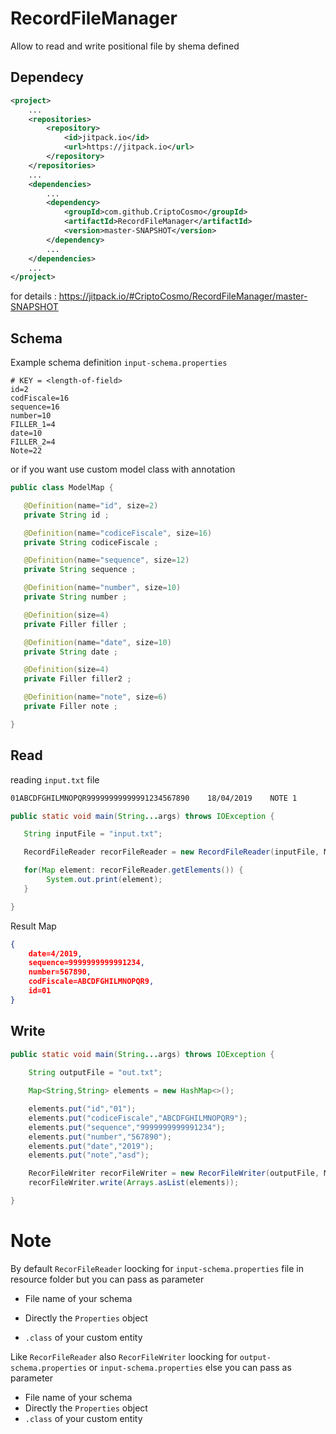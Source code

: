 # RecordFileManager
Allow to read and write positional file by shema defined 

## Dependecy

```xml
<project>
    ...
    <repositories>
        <repository>
            <id>jitpack.io</id>
            <url>https://jitpack.io</url>
        </repository>
    </repositories>
    ...
    <dependencies>
        ...
        <dependency>
            <groupId>com.github.CriptoCosmo</groupId>
            <artifactId>RecordFileManager</artifactId>
            <version>master-SNAPSHOT</version>
        </dependency>
        ...
    </dependencies>
    ...
</project>
```

for details : https://jitpack.io/#CriptoCosmo/RecordFileManager/master-SNAPSHOT

## Schema 

Example schema definition `input-schema.properties`

```properties
# KEY = <length-of-field>
id=2
codFiscale=16
sequence=16
number=10
FILLER_1=4
date=10
FILLER_2=4
Note=22
```

or if you want use custom model class with annotation

```java
public class ModelMap {

   @Definition(name="id", size=2)
   private String id ;

   @Definition(name="codiceFiscale", size=16)
   private String codiceFiscale ;

   @Definition(name="sequence", size=12)
   private String sequence ;

   @Definition(name="number", size=10)
   private String number ;

   @Definition(size=4)
   private Filler filler ;

   @Definition(name="date", size=10)
   private String date ;

   @Definition(size=4)
   private Filler filler2 ;

   @Definition(name="note", size=6)
   private Filler note ;

}
```

## Read

reading  `input.txt` file

```txt
01ABCDFGHILMNOPQR99999999999991234567890    18/04/2019    NOTE 1
```

```java
public static void main(String...args) throws IOException {

   String inputFile = "input.txt";

   RecordFileReader recorFileReader = new RecordFileReader(inputFile, ModelMap.class);

   for(Map element: recorFileReader.getElements()) {
		System.out.print(element);
   }

}
```
Result Map

```json
{
	date=4/2019, 
	sequence=9999999999991234, 
	number=567890, 
	codFiscale=ABCDFGHILMNOPQR9, 
	id=01
}
```

## Write

```java
public static void main(String...args) throws IOException {
  
    String outputFile = "out.txt";

    Map<String,String> elements = new HashMap<>();

    elements.put("id","01");
    elements.put("codiceFiscale","ABCDFGHILMNOPQR9");
    elements.put("sequence","9999999999991234");
    elements.put("number","567890");
    elements.put("date","2019");
    elements.put("note","asd");

    RecorFileWriter recorFileWriter = new RecorFileWriter(outputFile, ModelMap.class);
    recorFileWriter.write(Arrays.asList(elements));

}
```



# Note

By default  `RecorFileReader` loocking for `input-schema.properties` file in resource folder but you can pass as parameter 

- File name of your schema 

- Directly the `Properties` object

- `.class` of your custom entity

  

Like `RecorFileReader` also `RecorFileWriter`  loocking for `output-schema.properties` or `input-schema.properties` else you can pass as parameter 

- File name of your schema 
- Directly the `Properties` object
- `.class` of your custom entity

